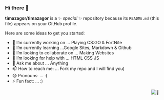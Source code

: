 ### Hi there 👋


**timazagor/timazagor** is a ✨ _special_ ✨ repository because its `README.md` (this file) appears on your GitHub profile.

Here are some ideas to get you started:

- 🔭 I’m currently working on ... Playing CS:GO & FortNite
- 🌱 I’m currently learning ...Google Sites, Markdown & Github
- 👯 I’m looking to collaborate on ...  Making Websites
- 🤔 I’m looking for help with ... HTML CSS JS
- 💬 Ask me about ... Anything
- 📫 How to reach me: ... Fork my repo and I will find you)
- 😄 Pronouns: ... :)
- ⚡ Fun fact: ... :)


[<img align="right" alt="🦑" src="https://user-images.githubusercontent.com/22963968/159836902-a7553777-f1e2-49ed-90fc-9721322b3f44.png">](#)

<!-- Until that day: https://user-images.githubusercontent.com/22963968/159836902-a7553777-f1e2-49ed-90fc-9721322b3f44.png -->
